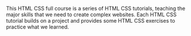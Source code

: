 This HTML CSS full course is a series of HTML CSS tutorials, teaching the major skills that we need to create complex websites. Each HTML CSS tutorial builds on a project and provides some HTML CSS exercises to practice what we learned.
